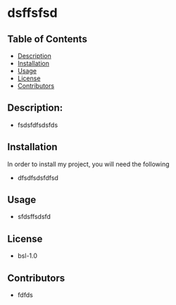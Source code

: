 # dsffsfsd
## Table of Contents
* [Description](#description)
* [Installation](#installation)
* [Usage](#usage)
* [License](#license)
* [Contributors](#Contributors)
        
## Description:
* fsdsfdfsdsfds <br/>
## Installation
In order to install my project, you will need the following <br/>
* dfsdfsdsfdfsd  <br/>
## Usage
* sfdsffsdsfd <br/>
## License
* bsl-1.0  <br/>
## Contributors
* fdfds  <br/>
